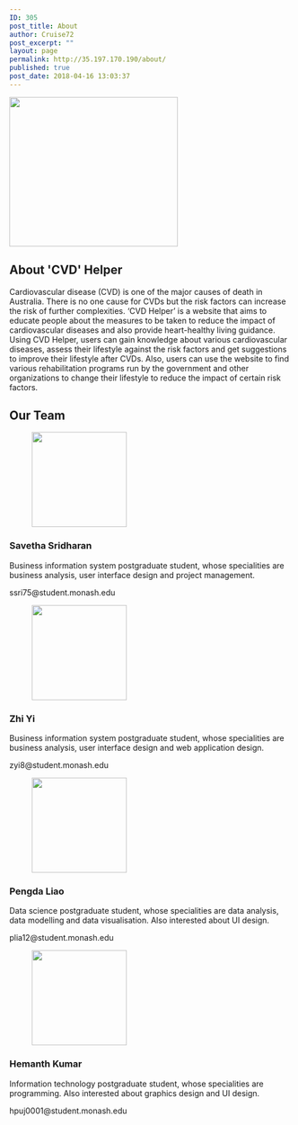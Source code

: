 ```yaml
---
ID: 305
post_title: About
author: Cruise72
post_excerpt: ""
layout: page
permalink: http://35.197.170.190/about/
published: true
post_date: 2018-04-16 13:03:37
---
```

<img width="300" height="266" src="http://35.197.170.190/wp-content/uploads/2018/04/wpid-healthy_heart-300x266.jpg" alt="" srcset="http://35.197.170.190/wp-content/uploads/2018/04/wpid-healthy_heart-300x266.jpg 300w, http://35.197.170.190/wp-content/uploads/2018/04/wpid-healthy_heart.jpg 700w" sizes="(max-width: 300px) 100vw, 300px" />											
			<h2>About 'CVD' Helper</h2>		
		<p>Cardiovascular disease (CVD) is one of the major causes of death in Australia. There is no one cause for CVDs but the risk factors can increase the risk of further complexities. ‘CVD Helper’ is a website that aims to educate people about the measures to be taken to reduce the impact of cardiovascular diseases and also provide heart-healthy living guidance. Using CVD Helper, users can gain knowledge about various cardiovascular diseases, assess their lifestyle against the risk factors and get suggestions to improve their lifestyle after CVDs. Also, users can use the website to find various rehabilitation programs run by the government and other organizations to change their lifestyle to reduce the impact of certain risk factors.</p>		
			<h2>Our Team</h2>		
			<figure><img width="169" height="169" src="http://35.197.170.190/wp-content/uploads/2018/04/3.png" alt="" srcset="http://35.197.170.190/wp-content/uploads/2018/04/3.png 169w, http://35.197.170.190/wp-content/uploads/2018/04/3-150x150.png 150w" sizes="(max-width: 169px) 100vw, 169px" /></figure><h3>Savetha Sridharan</h3>		
		<p>Business information system postgraduate student, whose specialities are business analysis, user interface design and project management.</p>		
		<p>ssri75@student.monash.edu</p>		
			<figure><img width="169" height="169" src="http://35.197.170.190/wp-content/uploads/2018/04/4.png.1.png" alt="" srcset="http://35.197.170.190/wp-content/uploads/2018/04/4.png.1.png 169w, http://35.197.170.190/wp-content/uploads/2018/04/4.png.1-150x150.png 150w" sizes="(max-width: 169px) 100vw, 169px" /></figure><h3>Zhi Yi</h3>		
		<p>Business information system postgraduate student, whose specialities are business analysis, user interface design and web application design.</p>		
		<p>zyi8@student.monash.edu</p>		
			<figure><img width="169" height="169" src="http://35.197.170.190/wp-content/uploads/2018/04/1.png.2.png" alt="" srcset="http://35.197.170.190/wp-content/uploads/2018/04/1.png.2.png 169w, http://35.197.170.190/wp-content/uploads/2018/04/1.png.2-150x150.png 150w" sizes="(max-width: 169px) 100vw, 169px" /></figure><h3>Pengda Liao</h3>		
		<p>Data science postgraduate student, whose specialities are data analysis, data modelling and data visualisation. Also interested about UI design.</p>		
		<p>plia12@student.monash.edu</p>		
			<figure><img width="169" height="169" src="http://35.197.170.190/wp-content/uploads/2018/04/2.png.1.png" alt="" srcset="http://35.197.170.190/wp-content/uploads/2018/04/2.png.1.png 169w, http://35.197.170.190/wp-content/uploads/2018/04/2.png.1-150x150.png 150w" sizes="(max-width: 169px) 100vw, 169px" /></figure><h3>Hemanth Kumar</h3>		
		<p>Information technology postgraduate student, whose specialities are programming. Also interested about graphics design and UI design.</p>		
		<p>hpuj0001@student.monash.edu</p>